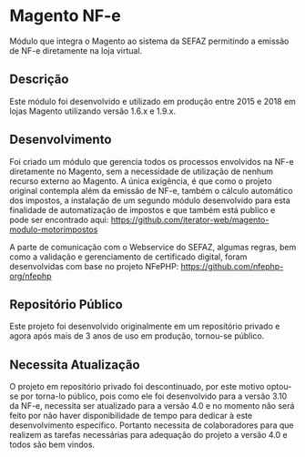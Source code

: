 # Magento NF-e
Módulo que integra o Magento ao sistema da SEFAZ permitindo a emissão de NF-e diretamente na loja virtual.

## Descrição
Este módulo foi desenvolvido e utilizado em produção entre 2015 e 2018 em lojas Magento utilizando versão 1.6.x e 1.9.x.

## Desenvolvimento
Foi criado um módulo que gerencia todos os processos envolvidos na NF-e diretamente no Magento, sem a necessidade de
utilização de nenhum recurso externo ao Magento. A única exigência, é que como o projeto original contempla além da 
emissão de NF-e, também o cálculo automático dos impostos, a instalação de um segundo módulo desenvolvido para esta 
finalidade de automatização de impostos e que também está publico e pode ser encontrado aqui: https://github.com/iterator-web/magento-modulo-motorimpostos

A parte de comunicação com o Webservice do SEFAZ, algumas regras, bem como a validação e gerenciamento de certificado digital, foram desenvolvidas com base no projeto NFePHP: https://github.com/nfephp-org/nfephp

## Repositório Público
Este projeto foi desenvolvido originalmente em um reposítório privado e agora após mais de 3 anos de uso em produção, tornou-se público.

## Necessita Atualização
O projeto em repositório privado foi descontinuado, por este motivo optou-se por torna-lo público, pois como ele foi desenvolvido para a versão 3.10 da NF-e, necessita ser atualizado para a versão 4.0 e no momento não será feito por não haver disponibilidade de tempo para dedicar à este desenvolvimento específico. Portanto necessita de colaboradores para que realizem as tarefas necessárias para adequação do projeto a versão 4.0 e todos são bem vindos.
